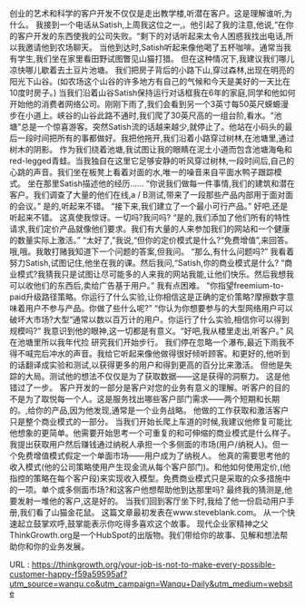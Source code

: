 创业的艺术和科学的客户开发不仅仅是走出教学楼,听潜在客户。这是理解谁听,为什么。 
 我接到一个电话从Satish,上周我这位之一,。他引起了我的注意,他说,“在你的客户开发的东西使我的公司失败。“剩下的对话听起来太令人困惑我找出电话,所以我邀请他到农场聊天。 
 当他到达时,Satish听起来像他喝了五杯咖啡。通常当我有学生,我们坐在家里看田野试图瞥见山猫打猎。 
 但在这种情况下,我建议我们哪儿凉快哪儿歇着去土豆片池塘。 
 我们把房子背后的小路下山,穿过森林,出现在明亮的阳光下山谷。(如农场这个山谷的许多地方有自己的气候和今天是美好的一天比在10度时房子。) 
 当我们沿着山谷Satish保持运行对话框我在6年的家庭,同学和他如何开始他的消费者网络公司。刚刚下雨了,我们会看到另一个3英寸每50英尺蝾螈漫步在小道上。峡谷的山谷此路不通时,我们爬了30英尺高的一组台阶,看水。“池塘”总是一个惊喜游客。突然Satish流的话越来越少,就停止了。他站在小码头的最后一段时间把所有的事都做好。我把他拖开,我们沿着小路穿过树林,在池塘里,通过树木的阴影。 
 作为我们绕着池塘,我试图让我的眼睛在泥土小道而包含池塘海龟和red-legged青蛙。当我独自在这里它足够安静的听风穿过树林,一段时间后,自己的心跳的声音。我们坐在板凳上看着对面的水,唯一的噪音来自平面水鸭子跟踪模式。 
 坐在那里Satish描述他的经历…… 
 “你说我们做每一件事情,我们的建筑和潜在客户。我们调查了大量的他们在线,a / B测试,带来了一段那些产品内部用于面对面的会议。” 
 是的,听起来不错。 
 “接下来,我们建立了一个最小可行产品。” 
 好吧,还是听起来不错。 
 这真使我惊讶。一切吗?我问吗? 
 “是的,我们添加了他们所有的特性请求,我们定价产品就像他们要求。我们有大量的人来参加我们的网站和一个健康的数量实际上激活。” 
 “太好了,”我说,“但你的定价模式是什么?“免费增值”,来回答。 
 哦,哦。我敢打赌我知道下一个问题的答案,但我问。 
 “那么,有什么问题吗?” 
 我看着努力Satish,试图记住,他坐在我的课。然后我问,“Satish,你的商业模式是什么? 
 “商业模式?我猜我只是试图让尽可能多的人来我的网站我能,让他们快乐。然后我想我可以收他们的东西后,卖给广告基于用户。” 
 我有点困难。 
 “你指望freemium-to-paid升级路径策略。你运行了什么实验,让你相信这是正确的定价策略?摩擦数字意味着用户不参与产品。你做了些什么呢?” 
 “你认为你想要参与的大型网络用户可以破坏大市场?大型“通常以数以百万计的用户。你运行了什么实验,相信你可以得到规模吗?” 
 我意识到他的眼神,这一切都是有意义。“好吧,我从楼里走出,听客户。” 
 风在池塘里所以我年代捡 
 研究我们开始步行。 
 我们停在忽略一个瀑布,最近下雨我不得不喊完后冲水的声音。我给它听起来像他做得很好倾听顾客。和更好的,他听到的话翻译成实验和测试,以获得更多的用户和得到更高的百分比来激活。 
 但他是失踪的大局。测试他的想法不仅仅是为了获取数据——这是获得的洞察力。 
 这是他错过了一步。 
 客户开发的一部分是客户对您的业务有意义的理解。听客户的目的不是为了取悦每一个人。这是服务找出哪些客户部门需求——两个短期和长期的。,给你的产品,因为他发现,通常是一个业务战略。 
 他做的工作获取和激活客户只是整个商业模式的一部分。 
 当我们开始长爬上车道的时候,我建议他修复可能比他想象的更简单。他需要开始思考一个可重复的和可伸缩的商业模式是什么样子。 
 我提出获取用户然后赚钱通过纳税人承担一个多侧面的市场(用户/纳税人)。但一个免费增值模式假定一个单面市场——用户成为了纳税人。 
 他真的需要思考他的收入模式(他的公司策略使用产生现金流从每个客户部门)。和他如何使用定价,(他指控的策略在每个客户段)来实现收入模型。免费商业模式只是采取的众多措施中的一项。单个或多侧面市场?和这客户他想帮助他到达那里吗? 
 最终我的猜测是,他要发射一堆他的客户,这是好的。 
 当我们回到客厅坐下时,我给了他一份启动用户手册,我们看了山猫金花鼠。 
 这篇文章最初发表在www.steveblank.com。 
 从一个快速起立鼓掌欢呼,鼓掌能表示你吃得多喜欢这个故事。 
 现代企业家精神之父 
 ThinkGrowth.org是一个HubSpot的出版物。我们带给你的故事、见解和想法帮助你和你的业务发展。 
  
   
  URL : https://thinkgrowth.org/your-job-is-not-to-make-every-possible-customer-happy-f59a59595af?utm_source=wanqu.co&utm_campaign=Wanqu+Daily&utm_medium=website